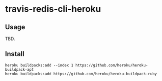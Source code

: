 # travis-redis-cli-heroku

## Usage

TBD.

## Install

    heroku buildpacks:add --index 1 https://github.com/heroku/heroku-buildpack-apt
    heroku buildpacks:add https://github.com/heroku/heroku-buildpack-ruby
